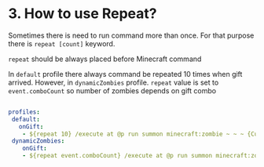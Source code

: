 
# 3. How to use Repeat?

   Sometimes there is need to run command more than once. For that purpose there is 
   `repeat [count]` keyword.
   
  `repeat` should be always placed before Minecraft command

   In `default` profile there always command be repeated 10 times when gift arrived.
   However, in `dynamicZombies` profile. `repeat` value is set to `event.comboCount` so number 
   of zombies depends on gift combo
 
``` yml

profiles:
 default:
   onGift:
    - ${repeat 10} /execute at @p run summon minecraft:zombie ~ ~ ~ {CustomName:"{\"text\":\"${event.user.nickName}\"}"}
 dynamicZombies:
    onGift:
    - ${repeat event.comboCount} /execute at @p run summon minecraft:zombie ~ ~ ~ {CustomName:"{\"text\":\"${event.user.nickName}\"}"}
```   
  